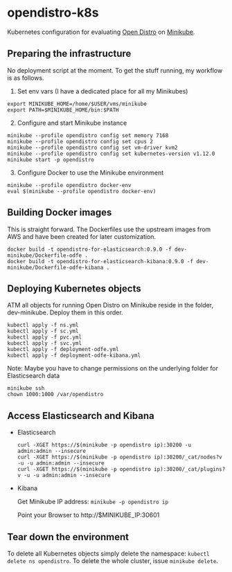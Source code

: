 # opendistro-k8s
Kubernetes configuration for evaluating [Open Distro](https://opendistro.github.io) on [Minikube](https://kubernetes.io/docs/setup/minikube).

## Preparing the infrastructure

No deployment script at the moment. To get the stuff running, my workflow is as follows.

1. Set env vars (I have a dedicated place for all my Minikubes)

```
export MINIKUBE_HOME=/home/$USER/vms/minikube
export PATH=$MINIKUBE_HOME/bin:$PATH
```

2. Configure and start Minikube instance

```
minikube --profile opendistro config set memory 7168
minikube --profile opendistro config set cpus 2
minikube --profile opendistro config set vm-driver kvm2
minikube --profile opendistro config set kubernetes-version v1.12.0
minikube start -p opendistro
```

3. Configure Docker to use the Minikube environment

```
minikube --profile opendistro docker-env
eval $(minikube --profile opendistro docker-env)
```

## Building Docker images

This is straight forward. The Dockerfiles use the upstream images from AWS and have been created for later customization.

```
docker build -t opendistro-for-elasticsearch:0.9.0 -f dev-minikube/Dockerfile-odfe .
docker build -t opendistro-for-elasticsearch-kibana:0.9.0 -f dev-minikube/Dockerfile-odfe-kibana .
```

## Deploying Kubernetes objects

ATM all objects for running Open Distro on Minikube reside in the folder, dev-minikube. Deploy them in this order.

```
kubectl apply -f ns.yml
kubectl apply -f sc.yml
kubectl apply -f pvc.yml
kubectl apply -f svc.yml
kubectl apply -f deployment-odfe.yml
kubectl apply -f deployment-odfe-kibana.yml
```

Note: Maybe you have to change permissions on the underlying folder for Elasticsearch data

```
minikube ssh
chown 1000:1000 /var/opendistro
```

## Access Elasticsearch and Kibana

- Elasticsearch

    ```
    curl -XGET https://$(minikube -p opendistro ip):30200 -u admin:admin --insecure
    curl -XGET https://$(minikube -p opendistro ip):30200/_cat/nodes?v -u -u admin:admin --insecure
    curl -XGET https://$(minikube -p opendistro ip):30200/_cat/plugins?v -u -u admin:admin --insecure
    ```

- Kibana

    Get Minikube IP address: `minikube -p opendistro ip`

    Point your Browser to http://$MINIKUBE_IP:30601

## Tear down the environment

To delete all Kubernetes objects simply delete the namespace: `kubectl delete ns opendistro`.
To delete the whole cluster, issue `minikube delete`.


